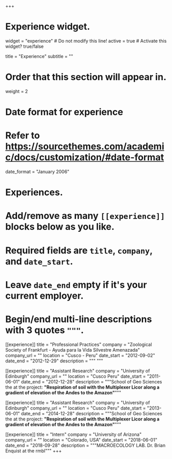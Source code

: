 +++
# Experience widget.
widget = "experience"  # Do not modify this line!
active = true  # Activate this widget? true/false

title = "Experience"
subtitle = ""

# Order that this section will appear in.
weight = 2

# Date format for experience
#   Refer to https://sourcethemes.com/academic/docs/customization/#date-format
date_format = "January 2006"

# Experiences.
#   Add/remove as many `[[experience]]` blocks below as you like.
#   Required fields are `title`, `company`, and `date_start`.
#   Leave `date_end` empty if it's your current employer.
#   Begin/end multi-line descriptions with 3 quotes `"""`.

[[experience]]
  title = "Professional Practices"
  company = "Zoological Society of Frankfurt - Ayuda para la Vida Silvestre Amenazada"
  company_url = ""
  location = "Cusco - Peru"
  date_start = "2012-09-02"
  date_end = "2012-12-29"
  description = """
  """

[[experience]]
  title = "Assistant Research"
  company = "University of Edinburgh"
  company_url = ""
  location = "Cusco Peru"
  date_start = "2011-06-01"
  date_end = "2012-12-28"
  description = """School of Geo Sciences the at the project: **"Respiration of soil with the Multiplexer Licor along a gradient of elevation of the Andes to the Amazon"**"""

[[experience]]
  title = "Assistant Research"
  company = "University of Edinburgh"
  company_url = ""
  location = "Cusco Peru"
  date_start = "2013-06-01"
  date_end = "2014-12-28"
  description = """School of Geo Sciences the at the project: **"Respiration of soil with the Multiplexer Licor along a gradient of elevation of the Andes to the Amazon"**"""
  
[[experience]]
  title = "Intern"
  company = "University of Arizona"
  company_url = ""
  location = "Colorado, USA"
  date_start = "2018-06-01"
  date_end = "2018-09-28"
  description = """MACROECOLOGY LAB. Dr. Brian Enquist at the rmbl"""
+++
